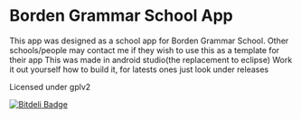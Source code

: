Borden Grammar School App
=========================

This app was designed as a school app for Borden Grammar School.
Other schools/people may contact me if they wish to use this as a template for their app
This was made in android studio(the replacement to eclipse)
Work it out yourself how to build it, for latests ones just look under releases

Licensed under gplv2


[![Bitdeli Badge](https://d2weczhvl823v0.cloudfront.net/epicfinley/borden-app/trend.png)](https://bitdeli.com/free "Bitdeli Badge")

